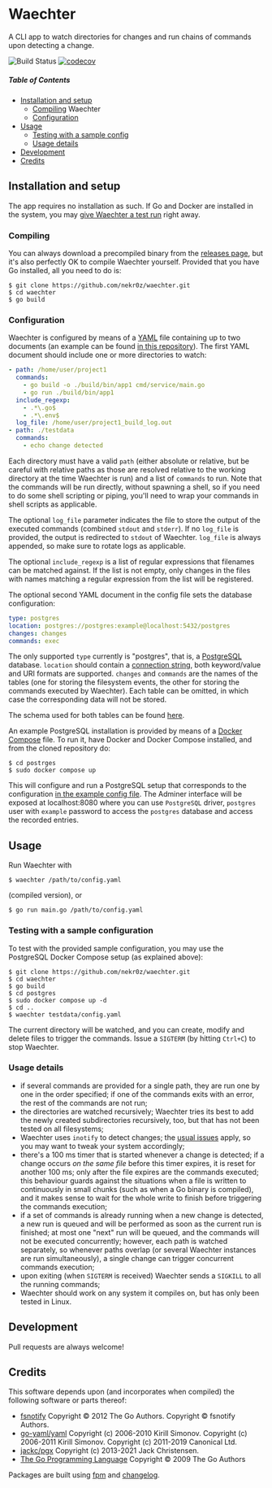 # Waechter
A CLI app to watch directories for changes and run chains of commands upon detecting a change.

![Build Status](https://github.com/nekr0z/waechter/actions/workflows/build.yml/badge.svg) [![codecov](https://codecov.io/gh/nekr0z/waechter/branch/master/graph/badge.svg)](https://codecov.io/gh/nekr0z/waechter)

##### Table of Contents
* [Installation and setup](#installation-and-setup)
  * [Compiling](#compiling) Waechter
  * [Configuration](#configuration)
* [Usage](#usage)
  * [Testing with a sample config](#testing-with-a-sample-configuration)
  * [Usage details](#usage-details)
* [Development](#development)
* [Credits](#credits)

## Installation and setup
The app requires no installation as such. If Go and Docker are installed in the system, you may [give Waechter a test run](#testing-with-a-sample-configuration) right away.

### Compiling
You can always download a precompiled binary from the [releases page](https://github.com/nekr0z/waechter/releases), but it's also perfectly OK to compile Waechter yourself. Provided that you have Go installed, all you need to do is:

    $ git clone https://github.com/nekr0z/waechter.git
    $ cd waechter
    $ go build


### Configuration

Waechter is configured by means of a [YAML](https://yaml.org/) file containing up to two documents (an example can be found [in this repository](testdata/config.yaml)). The first YAML document should include one or more directories to watch:

```yaml
- path: /home/user/project1
  commands:
    - go build -o ./build/bin/app1 cmd/service/main.go
    - go run ./build/bin/app1
  include_regexp:
    - .*\.go$
    - .*\.env$
  log_file: /home/user/project1_build_log.out
- path: ./testdata
  commands:
    - echo change detected
```

Each directory must have a valid `path` (either absolute or relative, but be careful with relative paths as those are resolved relative to the working directory at the time Waechter is run) and a list of `commands` to run. Note that the commands will be run directly, without spawning a shell, so if you need to do some shell scripting or piping, you'll need to wrap your commands in shell scripts as applicable.

The optional `log_file` parameter indicates the file to store the output of the executed commands (combined `stdout` and `stderr`). If no `log_file` is provided, the output is redirected to `stdout` of Waechter. `log_file` is always appended, so make sure to rotate logs as applicable.

The optional `include_regexp` is a list of regular expressions that filenames can be matched against. If the list is not empty, only changes in the files with names matching a regular expression from the list will be registered.

The optional second YAML document in the config file sets the database configuration:

```yaml
type: postgres
location: postgres://postgres:example@localhost:5432/postgres
changes: changes
commands: exec
```

The only supported `type` currently is "postgres", that is, a [PostgreSQL](https://www.postgresql.org/) database. `location` should contain a [connection string](https://www.postgresql.org/docs/current/libpq-connect.html#LIBPQ-CONNSTRING), both keyword/value and URI formats are supported. `changes` and `commands` are the names of the tables (one for storing the filesystem events, the other for storing the commands executed by Waechter). Each table can be omitted, in which case the corresponding data will not be stored.

The schema used for both tables can be found [here](postgres/init/create_tables.sql).

An example PostgreSQL installation is provided by means of a [Docker Compose](https://docs.docker.com/compose/) file. To run it, have Docker and Docker Compose installed, and from the cloned repository do:

    $ cd postrges
    $ sudo docker compose up

This will configure and run a PostgreSQL setup that corresponds to the configuration [in the example config file](testdata/config.yaml). The Adminer interface will be exposed at localhost:8080 where you can use `PostgreSQL` driver, `postgres` user with `example` password to access the `postgres` database and access the recorded entries.

## Usage

Run Waechter with

    $ waechter /path/to/config.yaml

(compiled version), or

    $ go run main.go /path/to/config.yaml

### Testing with a sample configuration

To test with the provided sample configuration, you may use the PostgreSQL Docker Compose setup (as explained above):

    $ git clone https://github.com/nekr0z/waechter.git
    $ cd waechter
    $ go build
    $ cd postgres
    $ sudo docker compose up -d
    $ cd ..
    $ waechter testdata/config.yaml

The current directory will be watched, and you can create, modify and delete files to trigger the commands. Issue a `SIGTERM` (by hitting `Ctrl+C`) to stop Waechter.

### Usage details

- if several commands are provided for a single path, they are run one by one in the order specified; if one of the commands exits with an error, the rest of the commands are not run;
- the directories are watched recursively; Waechter tries its best to add the newly created subdirectories recursively, too, but that has not been tested on all filesystems; 
- Waechter uses `inotify` to detect changes; the [usual issues](https://unix.stackexchange.com/questions/13751/kernel-inotify-watch-limit-reached) apply, so you may want to tweak your system accordingly;
- there's a 100 ms timer that is started whenever a change is detected; if a change occurs _on the same file_ before this timer expires, it is reset for another 100 ms; only after the file expires are the commands executed; this behaviour guards against the situations when a file is written to continuously in small chunks (such as when a Go binary is compiled), and it makes sense to wait for the whole write to finish before triggering the commands execution;
- if a set of commands is already running when a new change is detected, a new run is queued and will be performed as soon as the current run is finished; at most one "next" run will be queued, and the commands will not be executed concurrently; however, each path is watched separately, so whenever paths overlap (or several Waechter instances are run simultaneously), a single change can trigger concurrent commands execution;
- upon exiting (when `SIGTERM` is received) Waechter sends a `SIGKILL` to all the running commands;
- Waechter should work on any system it compiles on, but has only been tested in Linux.

## Development
Pull requests are always welcome!

## Credits
This software depends upon (and incorporates when compiled) the following software or parts thereof:
* [fsnotify](https://github.com/fsnotify/fsnotify) Copyright © 2012 The Go Authors. Copyright © fsnotify Authors.
* [go-yaml/yaml](https://gopkg.in/yaml) Copyright (c) 2006-2010 Kirill Simonov. Copyright (c) 2006-2011 Kirill Simonov. Copyright (c) 2011-2019 Canonical Ltd.
* [jackc/pgx](https://github.com/jackc/pgx) Copyright (c) 2013-2021 Jack Christensen.
* [The Go Programming Language](https://golang.org) Copyright © 2009 The Go Authors

Packages are built using [fpm](https://github.com/jordansissel/fpm) and [changelog](https://evgenykuznetsov.org/go/changelog).
